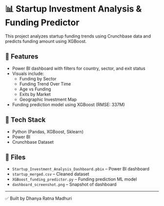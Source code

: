 # 📊 Startup Investment Analysis & Funding Predictor

This project analyzes startup funding trends using Crunchbase data and predicts funding amount using XGBoost.

## 🚀 Features

- Power BI dashboard with filters for country, sector, and exit status
- Visuals include:
  - Funding by Sector
  - Funding Trend Over Time
  - Age vs Funding
  - Exits by Market
  - Geographic Investment Map
- Funding prediction model using XGBoost (RMSE: 337M)

## 🧠 Tech Stack

- Python (Pandas, XGBoost, Sklearn)
- Power BI
- Crunchbase Dataset

## 📎 Files

- `Startup_Investment_Analysis_Dashboard.pbix` – Power BI dashboard
- `startup_merged.csv` – Cleaned dataset
- `XGBoost_funding_predictor.py` – Funding prediction ML model
- `dashboard_screenshot.png` – Snapshot of dashboard

---

✅ Built by Dhanya Ratna Madhuri  
